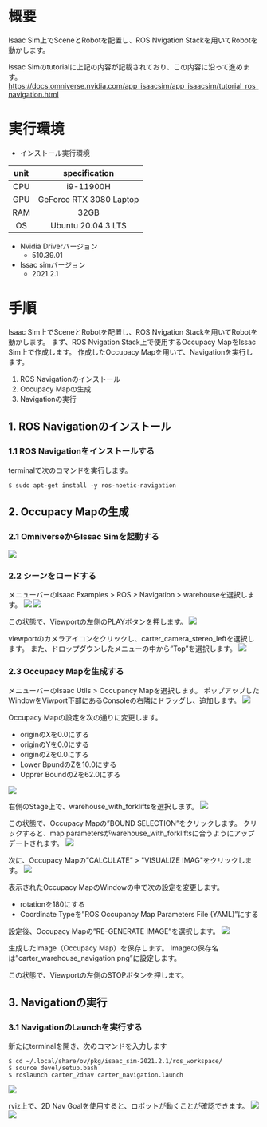 # 概要
Isaac Sim上でSceneとRobotを配置し、ROS Nvigation Stackを用いてRobotを動かします。

Issac Simのtutorialに上記の内容が記載されており、この内容に沿って進めます。
https://docs.omniverse.nvidia.com/app_isaacsim/app_isaacsim/tutorial_ros_navigation.html

# 実行環境

- インストール実行環境

| unit       |       specification | 
|:-----------------:|:------------------:|
| CPU         | i9-11900H |  
| GPU         | GeForce RTX 3080 Laptop|  
| RAM         | 32GB | 
| OS         | Ubuntu 20.04.3 LTS  |

- Nvidia Driverバージョン
   - 510.39.01
- Issac simバージョン
   - 2021.2.1


# 手順
Isaac Sim上でSceneとRobotを配置し、ROS Nvigation Stackを用いてRobotを動かします。
まず、ROS Nvigation Stack上で使用するOccupacy MapをIssac Sim上で作成します。
作成したOccupacy Mapを用いて、Navigationを実行します。

1. ROS Navigationのインストール
2. Occupacy Mapの生成
3. Navigationの実行

## 1. ROS Navigationのインストール
### 1.1 ROS Navigationをインストールする
terminalで次のコマンドを実行します。

~~~ bash:shell
$ sudo apt-get install -y ros-noetic-navigation
~~~

## 2. Occupacy Mapの生成
### 2.1 OmniverseからIssac Simを起動する
![](https://storage.googleapis.com/zenn-user-upload/a1927915e055-20220213.png)

### 2.2 シーンをロードする
メニューバーのIsaac Examples > ROS > Navigation > warehouseを選択します。
![](https://storage.googleapis.com/zenn-user-upload/873432ad16d6-20220406.png)
![](https://storage.googleapis.com/zenn-user-upload/3ea3d198dc40-20220406.png)

この状態で、Viewportの左側のPLAYボタンを押します。
![](https://storage.googleapis.com/zenn-user-upload/b4690559033b-20220406.png)

viewportのカメラアイコンをクリックし、carter_camera_stereo_leftを選択します。
また、ドロップダウンしたメニューの中から”Top”を選択します。
![](https://storage.googleapis.com/zenn-user-upload/62e977499a28-20220406.png)

### 2.3 Occupacy Mapを生成する
メニューバーのIsaac Utils > Occupancy Mapを選択します。
ポップアップしたWindowをViwport下部にあるConsoleの右隣にドラッグし、追加します。
![](https://storage.googleapis.com/zenn-user-upload/748c2864cd60-20220406.png)

Occupacy Mapの設定を次の通りに変更します。

- originのXを0.0にする
- originのYを0.0にする
- originのZを0.0にする
- Lower BpundのZを10.0にする
- Upprer BoundのZを62.0にする

![](https://storage.googleapis.com/zenn-user-upload/a9e3fb22eeda-20220406.png)

右側のStage上で、warehouse_with_forkliftsを選択します。
![](https://storage.googleapis.com/zenn-user-upload/d19c564b42c1-20220406.png)

この状態で、Occupacy Mapの”BOUND SELECTION”をクリックします。
クリックすると、map parametersがwarehouse_with_forkliftsに合うようにアップデートされます。
![](https://storage.googleapis.com/zenn-user-upload/02619e000d8c-20220406.png)

次に、Occupacy Mapの”CALCULATE” > "VISUALIZE IMAG"をクリックします。
![](https://storage.googleapis.com/zenn-user-upload/8bcb2d83b919-20220406.png)

表示されたOccupacy MapのWindowの中で次の設定を変更します。

- rotationを180にする
- Coordinate Typeを”ROS Occupancy Map Parameters File (YAML)”にする

設定後、Occupacy Mapの”RE-GENERATE IMAGE”を選択します。
![](https://storage.googleapis.com/zenn-user-upload/0195662838fa-20220406.png)

生成したImage（Occupacy Map）を保存します。
Imageの保存名は”carter_warehouse_navigation.png”に設定します。

この状態で、Viewportの左側のSTOPボタンを押します。

## 3. Navigationの実行
### 3.1 NavigationのLaunchを実行する

新たにterminalを開き、次のコマンドを入力します

~~~ bash:shell
$ cd ~/.local/share/ov/pkg/isaac_sim-2021.2.1/ros_workspace/
$ source devel/setup.bash
$ roslaunch carter_2dnav carter_navigation.launch
~~~
![](https://storage.googleapis.com/zenn-user-upload/0455d47501a7-20220406.png)

rviz上で、2D Nav Goalを使用すると、ロボットが動くことが確認できます。
![](https://storage.googleapis.com/zenn-user-upload/d290a52a7af5-20220406.png)
![](https://storage.googleapis.com/zenn-user-upload/592092241d97-20220406.png)
